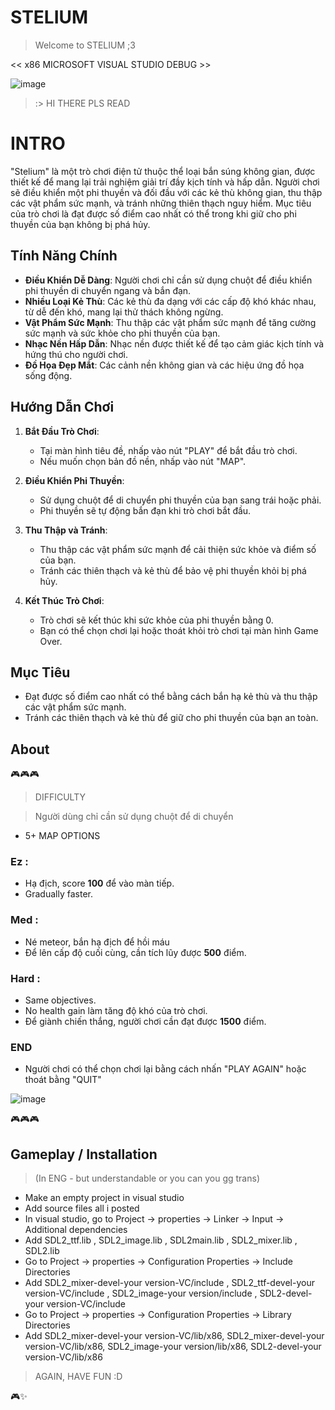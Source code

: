 # STELIUM

> Welcome to STELIUM ;3

<< x86 MICROSOFT VISUAL STUDIO DEBUG >>

![image](https://github.com/l4reve/txtms/assets/143638421/cc15596f-6da2-42a7-a542-03cf96e449bf)

> :> HI THERE PLS READ

# INTRO

"Stelium" là một trò chơi điện tử thuộc thể loại bắn súng không gian, được thiết kế để mang lại trải nghiệm giải trí đầy kịch tính và hấp dẫn. Người chơi sẽ điều khiển một phi thuyền và đối đầu với các kẻ thù không gian, thu thập các vật phẩm sức mạnh, và tránh những thiên thạch nguy hiểm. Mục tiêu của trò chơi là đạt được số điểm cao nhất có thể trong khi giữ cho phi thuyền của bạn không bị phá hủy.

## Tính Năng Chính

- **Điều Khiển Dễ Dàng**: Người chơi chỉ cần sử dụng chuột để điều khiển phi thuyền di chuyển ngang và bắn đạn.
- **Nhiều Loại Kẻ Thù**: Các kẻ thù đa dạng với các cấp độ khó khác nhau, từ dễ đến khó, mang lại thử thách không ngừng.
- **Vật Phẩm Sức Mạnh**: Thu thập các vật phẩm sức mạnh để tăng cường sức mạnh và sức khỏe cho phi thuyền của bạn.
- **Nhạc Nền Hấp Dẫn**: Nhạc nền được thiết kế để tạo cảm giác kịch tính và hứng thú cho người chơi.
- **Đồ Họa Đẹp Mắt**: Các cảnh nền không gian và các hiệu ứng đồ họa sống động.

## Hướng Dẫn Chơi

1. **Bắt Đầu Trò Chơi**:
    - Tại màn hình tiêu đề, nhấp vào nút "PLAY" để bắt đầu trò chơi.
    - Nếu muốn chọn bản đồ nền, nhấp vào nút "MAP".

2. **Điều Khiển Phi Thuyền**:
    - Sử dụng chuột để di chuyển phi thuyền của bạn sang trái hoặc phải.
    - Phi thuyền sẽ tự động bắn đạn khi trò chơi bắt đầu.

3. **Thu Thập và Tránh**:
    - Thu thập các vật phẩm sức mạnh để cải thiện sức khỏe và điểm số của bạn.
    - Tránh các thiên thạch và kẻ thù để bảo vệ phi thuyền khỏi bị phá hủy.

4. **Kết Thúc Trò Chơi**:
    - Trò chơi sẽ kết thúc khi sức khỏe của phi thuyền bằng 0.
    - Bạn có thể chọn chơi lại hoặc thoát khỏi trò chơi tại màn hình Game Over.

## Mục Tiêu

- Đạt được số điểm cao nhất có thể bằng cách bắn hạ kẻ thù và thu thập các vật phẩm sức mạnh.
- Tránh các thiên thạch và kẻ thù để giữ cho phi thuyền của bạn an toàn.

## About
🎮🎮🎮
> DIFFICULTY

> Người dùng chỉ cần sử dụng chuột để di chuyển

- 5+ MAP OPTIONS
  
### Ez : 

- Hạ địch, score **100** để vào màn tiếp.
- Gradually faster.

### Med : 

- Né meteor, bắn hạ địch để hồi máu
- Để lên cấp độ cuối cùng, cần tích lũy được **500** điểm.

### Hard : 

- Same objectives.
- No health gain làm tăng độ khó của trò chơi.
- Để giành chiến thắng, người chơi cần đạt được **1500** điểm.

### END

- Người chơi có thể chọn chơi lại bằng cách nhấn "PLAY AGAIN" hoặc thoát bằng "QUIT"

![image](https://github.com/l4reve/txtms/assets/143638421/9160b07d-e1f9-4ce6-a3d7-778182d3c56c)

🎮🎮🎮

## Gameplay / Installation
> (In ENG - but understandable or you can you gg trans)


- Make an empty project in visual studio
- Add source files all i posted
- In visual studio, go to Project -> properties -> Linker -> Input -> Additional dependencies
- Add SDL2_ttf.lib , SDL2_image.lib , SDL2main.lib , SDL2_mixer.lib , SDL2.lib
- Go to Project -> properties -> Configuration Properties -> Include Directories
- Add SDL2_mixer-devel-your version-VC/include , SDL2_ttf-devel-your version-VC/include , SDL2_image-your version/include , SDL2-devel-your version-VC/include
- Go to Project -> properties -> Configuration Properties -> Library Directories
- Add SDL2_mixer-devel-your version-VC/lib/x86, SDL2_mixer-devel-your version-VC/lib/x86, SDL2_image-your version/lib/x86, SDL2-devel-your version-VC/lib/x86

> AGAIN, HAVE FUN :D

🎮✨

